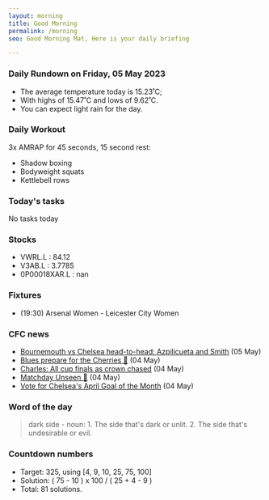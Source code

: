 ```yaml
---
layout: morning
title: Good Morning
permalink: /morning
seo: Good Morning Mat, Here is your daily briefing

---
```


<!-- weather_marker starts -->
### Daily Rundown on Friday, 05 May 2023

- The average temperature today is 15.23˚C;
- With highs of 15.47˚C and lows of 9.62˚C.
- You can expect light rain for the day.

<!-- weather_marker ends -->

### Daily Workout
<!-- workout_marker starts -->
3x AMRAP for 45 seconds, 15 second rest:

- Shadow boxing
- Bodyweight squats
- Kettlebell rows

<!-- workout_marker ends -->

### Today's tasks
<!-- task_marker starts -->
No tasks today
<!-- task_marker ends -->

### Stocks

<!-- stocks_marker starts -->

- VWRL.L : 84.12
- V3AB.L : 3.7785
- 0P00018XAR.L : nan

<!-- stocks_marker ends -->

### Fixtures

<!-- sports_marker starts -->

<ul>
<li>(19:30) Arsenal Women - Leicester City Women</li>
</ul>

<!-- sports_marker ends -->

### CFC news

<!-- cfc_marker starts -->
- [Bournemouth vs Chelsea head-to-head: Azpilicueta and Smith](https://chelseafc.com/en/news/article/bournemouth-vs-chelsea-head-to-head-azpilicueta-and-smith) (05 May)
- [Blues prepare for the Cherries 🍒](https://chelseafc.com/en/video/the-blues-hit-the-training-grounds) (04 May)
- [Charles: All cup finals as crown chased](https://chelseafc.com/en/news/article/charles-all-cup-finals-as-crown-chased) (04 May)
- [Matchday Unseen 🎥](https://chelseafc.com/en/video/matchday-unseen-04-05-2023) (04 May)
- [Vote for Chelsea's April Goal of the Month](https://chelseafc.com/en/news/article/vote-for-chelseas-april-goal-of-the-month) (04 May)

<!-- cfc_marker ends -->

### Word of the day
<!-- word_marker starts -->

 > dark side - noun: 1. The side that's dark or unlit. 2. The side that's undesirable or evil.

<!-- word_marker ends -->

### Countdown numbers
<!-- game_marker starts -->

- Target: 325, using [4, 9, 10, 25, 75, 100]
- Solution: ( 75 - 10 ) x 100 / ( 25 + 4 - 9 )
- Total: 81 solutions.

<!-- game_marker ends -->
